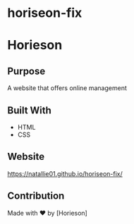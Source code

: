 # horiseon-fix
# Horieson

## Purpose
A website that offers online management

## Built With
* HTML
* CSS

## Website
https://natallie01.github.io/horiseon-fix/

## Contribution
Made with ❤️ by [Horieson]
